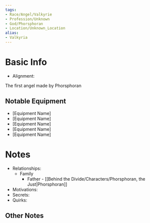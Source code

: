 ```yaml
---
tags:
- Race/Angel/Valkyrie
- Profession/Unknown
- God/Phorsphoran
- Location/Unknown_Location
alias:
- Valkyria
---
```

# Basic Info
- Alignment: 

The first angel made by Phorsphoran

## Notable Equipment
- [Equipment Name]
- [Equipment Name]
- [Equipment Name]
- [Equipment Name]
- [Equipment Name]

# Notes
- Relationships: 
	- Family
		- Father - [[Behind the Divide/Characters/Phorsphoran, the Just|Phorsphoran]]
- Motivations: 
- Secrets: 
- Quirks: 

## Other Notes


